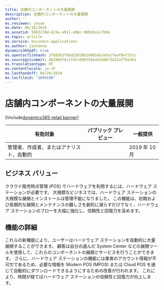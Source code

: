 ```yaml
---
title: 店舗内コンポーネントの大量展開
description: 店舗内コンポーネントの大量展開
author: ''
ms.reviewer: josaw
ms.date: 06/18/2019
ms.assetid: 5063278d-615e-e911-a96c-000d3a1c7bbb
ms.topic: article
ms.service: business-applications
ms.author: jashanno
dynamics365pdf: true
ms.openlocfilehash: 3788563f4bd25828b2d065de2e5e17eaf8e7151c
ms.sourcegitcommit: 4620697dc1f4fc6903504a55406f3d22af75e361
ms.translationtype: HT
ms.contentlocale: ja-JP
ms.lasthandoff: 06/20/2019
ms.locfileid: "1694190"
---
```

# <a name="in-store-components-mass-deployment"></a>店舗内コンポーネントの大量展開
[!include[dynamics365-retail banner](../includes/dynamics365-retail.md)]

| 有効対象    |  パブリック プレビュー | 一般提供 | 
| ---------- | ---------- |---------- |
|管理者、作成者、またはアナリスト、自動的|| 2019 年 10 月|


## <a name="business-value"></a>ビジネス バリュー
<!-- bv start -->
クラウド販売時点管理 (POS) でハードウェアを利用するには、ハードウェア ステーションが必要です。 大規模なビジネスでは、ハードウェア ステーションの大規模な展開とインストールは管理不能になりました。 この機能は、初期および長期的な展開とメンテナンスの難しさを劇的に減らすだけでなく、ハードウェア ステーションのフローを大幅に強化し、信頼性と回復力を高めます。
<!-- bv end -->



## <a name="feature-details"></a>機能の詳細
<!--feature detail start -->
これらの新機能により、ユーザーはハードウェア ステーションを自動的に大量展開することができます。 顧客は自分の選んだ System Center などの展開ツールを使用して、これらのコンポーネントの展開とサービスを行うことができます。 さらに、ハードウェア ステーションの機能には業者のアカウント情報が不可欠であるため、必要な情報を Modern POS (MPOS) または Cloud POS を通じて自動的にダウンロードできるようにするための改善が行われます。 これにより、時間が経てばハードウェア ステーションの信頼性と回復力が向上します。
<!--feature detail end -->










